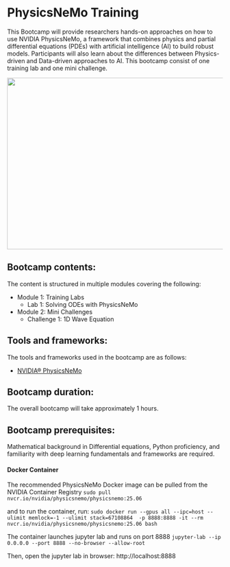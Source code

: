 # PhysicsNeMo Training

This Bootcamp will provide researchers hands-on approaches on how to use NVIDIA PhysicsNeMo, a framework that combines physics and partial differential equations (PDEs) with artificial intelligence (AI) to build robust models. Participants will also learn about the differences between Physics-driven and Data-driven approaches to AI. This bootcamp consist of one training lab and one mini challenge.

<p align="center">
  <img width="600" height="400" src="https://github.com/openhackathons-org/End-to-End-AI-for-Science/blob/d403086ce59c49b26be430bbea0056c37bd4d5f6/workspace/python/jupyter_notebook/omniverse/images/tcwv.gif">
</p>


## Bootcamp contents:

The content is structured in multiple modules covering the following: 

- Module 1: Training Labs
  - Lab 1: Solving ODEs with PhysicsNeMo
- Module 2: Mini Challenges
  - Challenge 1: 1D Wave Equation 
## Tools and frameworks:

The tools and frameworks used in the bootcamp are as follows:
- [NVIDIA® PhysicsNeMo](https://developer.nvidia.com/PhysicsNeMo)

## Bootcamp duration:

The overall bootcamp will take approximately 1 hours. 

## Bootcamp prerequisites:

Mathematical background in Differential equations, Python proficiency, and familiarity with deep learning fundamentals and frameworks are required.

#### Docker Container

The recommended PhysicsNeMo Docker image can be pulled from the NVIDIA Container Registry
`sudo pull nvcr.io/nvidia/physicsnemo/physicsnemo:25.06`

and to run the container, run:
`sudo docker run --gpus all --ipc=host --ulimit memlock=-1 --ulimit stack=67108864  -p 8888:8888 -it --rm nvcr.io/nvidia/physicsnemo/physicsnemo:25.06 bash`

The container launches jupyter lab and runs on port 8888
`jupyter-lab --ip 0.0.0.0 --port 8888 --no-browser --allow-root`

Then, open the jupyter lab in browser: http://localhost:8888
